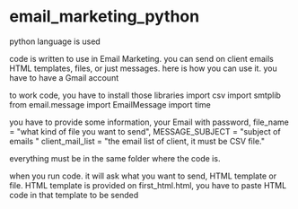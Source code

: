 # email_marketing_python


python language is used


code is written to use in Email Marketing. you can send on client emails HTML templates, files, or just messages.
here is how you can use it. you have to have a Gmail account

to work code, you have to install those libraries
import csv
import smtplib
from email.message import EmailMessage
import time

you have to provide some information,  your Email with password, file_name = "what kind of file you want to send", MESSAGE_SUBJECT = "subject of emails "
client_mail_list = "the email list of client, it must be CSV file."


everything must be in the same folder where the code is. 

when you run code.  it will ask what you want to send, HTML template or file.   HTML template is provided on first_html.html, you have to paste HTML code in that template to be sended
